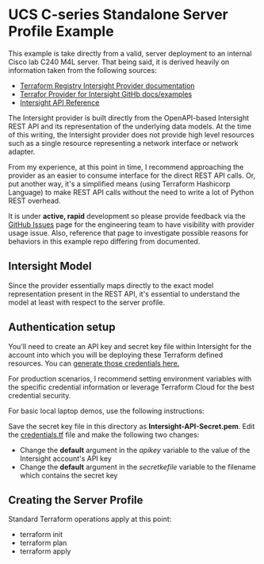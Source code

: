 # UCS C-series Standalone Server Profile Example

This example is take directly from a valid, server deployment to an
internal Cisco lab C240 M4L server.  That being said, it is derived heavily
on information taken from the following sources:

- [Terraform Registry Intersight Provider documentation](https://registry.terraform.io/providers/CiscoDevNet/intersight/latest/docs)
- [Terrafor Provider for Intersight GitHb docs/examples](https://github.com/CiscoDevNet/terraform-provider-intersight)
- [Intersight API Reference](https://intersight.com/apidocs/apirefs/)

The Intersight provider is built directly from the OpenAPI-based Intersight
REST API and its representation of the underlying data models. At the time of
this writing, the Intersight provider does not provide high level resources
such as a single resource representing a network interface or network adapter.

From my experience, at this point in time, I recommend approaching the provider
as an easier to consume interface for the direct REST API calls. Or, put another
way, it's a simplified means (using Terraform Hashicorp Language) to make REST
API calls without the need to write a lot of Python REST overhead.

It is under **active, rapid** development so please provide feedback via the
[GitHub Issues](https://github.com/CiscoDevNet/terraform-provider-intersight/issues)
page for the engineering team to have visibility with provider usage issue.  Also,
reference that page to investigate possible reasons for behaviors in this example
repo differing from documented.

## Intersight Model

Since the provider essentially maps directly to the exact model representation present
in the REST API, it's essential to understand the model at least with respect to the
server profile.

## Authentication setup

You'll need to create an API key and secret key file within Intersight for the
account into which you will be deploying these Terraform defined resources. You
can [generate those credentials here.](https://intersight.com/an/settings/api-keys/)

For production scenarios, I recommend setting environment variables with the specific
credential information or leverage Terraform Cloud for the best credential security.

For basic local laptop demos, use the following instructions:

Save the secret key file in this directory as **Intersight-API-Secret.pem**. Edit the
[credentials.tf](./credentials.tf) file and make the following two changes:

- Change the **default** argument in the *apikey* variable to the value of the Intersight account's API key
- Change the **default** argument in the *secretkefile* variable to the filename which contains the secret key

## Creating the Server Profile

Standard Terraform operations apply at this point:

- terraform init
- terraform plan
- terraform apply
